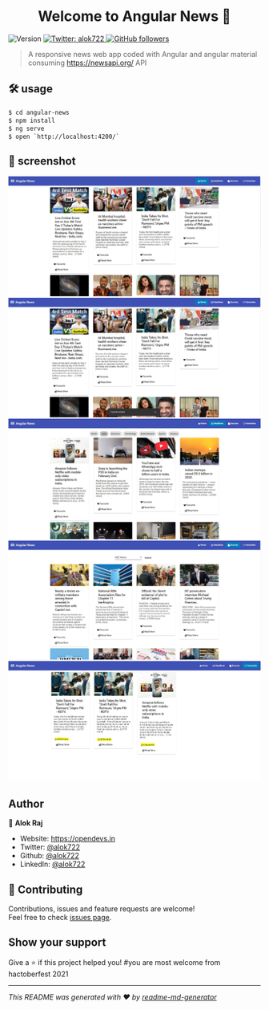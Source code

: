 <h1 align="center">Welcome to Angular News 👋</h1>
<p>
  <img alt="Version" src="https://img.shields.io/badge/version-1.0.0-blue.svg?cacheSeconds=2592000" />
  <a href="https://twitter.com/alok722" target="_blank">
    <img alt="Twitter: alok722" src="https://img.shields.io/twitter/follow/alok722.svg?style=social" />
  </a>
  <a href="https://github.com/alok722" target="_blank">
    <img alt="GitHub followers" src="https://img.shields.io/github/followers/alok722?style=social">                                       
  </a>       
</p>

> A responsive news web app coded with Angular and angular material consuming https://newsapi.org/ API

## 🛠 usage

```shell
$ cd angular-news
$ npm install
$ ng serve
$ open `http://localhost:4200/`
```

## 📸 screenshot
![screenshot 1](./screenshot/news-app-1.JPG)
![screenshot 2](./screenshot/news-app-2.png)
![screenshot 3](./screenshot/news-app-3.JPG)
![screenshot 4](./screenshot/news-app-4.JPG)
![screenshot 5](./screenshot/news-app-5.JPG)

## Author

👤 **Alok Raj**

* Website: https://opendevs.in
* Twitter: [@alok722](https://twitter.com/alok722)
* Github: [@alok722](https://github.com/alok722)
* LinkedIn: [@alok722](https://linkedin.com/in/alok722)

## 🤝 Contributing

Contributions, issues and feature requests are welcome!<br />Feel free to check [issues page](https://github.com/alok722/angular-news/issues). 

## Show your support

Give a ⭐️ if this project helped you!
#you are most welcome from hactoberfest 2021

***
_This README was generated with ❤️ by [readme-md-generator](https://github.com/kefranabg/readme-md-generator)_
